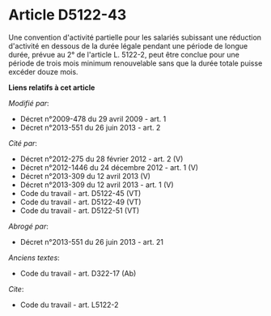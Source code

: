 # Article D5122-43

Une convention d'activité partielle pour les salariés subissant une réduction d'activité en dessous de la durée légale
pendant une période de longue durée, prévue au 2° de l'article L. 5122-2, peut être conclue pour une période de trois mois
minimum renouvelable sans que la durée totale puisse excéder douze mois.

**Liens relatifs à cet article**

_Modifié par_:

  - Décret n°2009-478 du 29 avril 2009 - art. 1
  - Décret n°2013-551 du 26 juin 2013 - art. 2

_Cité par_:

  - Décret n°2012-275 du 28 février 2012 - art. 2 (V)
  - Décret n°2012-1446 du 24 décembre 2012 - art. 1 (V)
  - Décret n°2013-309 du 12 avril 2013 (V)
  - Décret n°2013-309 du 12 avril 2013 - art. 1 (V)
  - Code du travail - art. D5122-45 (VT)
  - Code du travail - art. D5122-49 (VT)
  - Code du travail - art. D5122-51 (VT)

_Abrogé par_:

  - Décret n°2013-551 du 26 juin 2013 - art. 21

_Anciens textes_:

  - Code du travail - art. D322-17 (Ab)

_Cite_:

  - Code du travail - art. L5122-2
